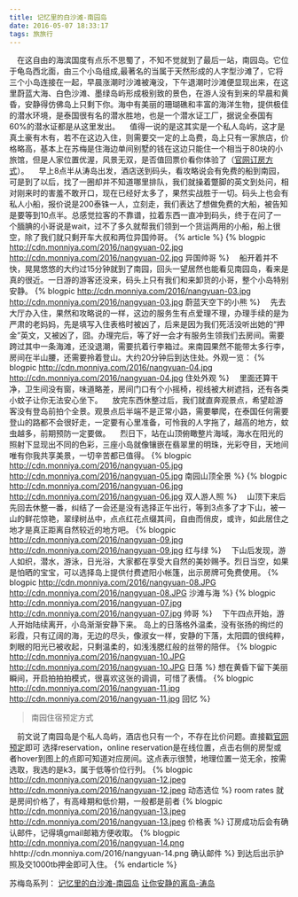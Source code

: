 ```yaml
---
title: 记忆里的白沙滩-南园岛
date: 2016-05-07 18:33:17
tags: 旅旅行
---
```

 在这自由的海滨国度有点乐不思蜀了，不知不觉就到了最后一站，南园岛。它位于龟岛西北面，由三个小岛组成,最著名的当属于天然形成的人字型沙滩了，它将三个小岛连接在一起，早晨涨潮时沙滩被淹没，下午退潮时沙滩便显现出来，在这里蔚蓝大海、白色沙滩、墨绿岛屿形成极别致的景色，在游人没有到来的早晨和黄昏，安静得仿佛岛上只剩下你。海中有美丽的珊瑚礁和丰富的海洋生物，提供极佳的潜水环境，是泰国很有名的潜水胜地，也是一个潜水证工厂，据说全泰国有60%的潜水证都是从这里发出。
 值得一说的是这其实是一个私人岛屿，这才是真土豪有木有，若不在这边入住，则需要交一定的上岛费，岛上只有一家旅店，价格略高，基本上在苏梅是住海边单间别墅的钱在这边只能住一个相当于80块的小旅馆，但是人家位置优渥，风景无双，是否值回票价看你体验了（[官网订房方式](http://monniya.com/2016/05/07/nangyuan/#bookingstyle)）。
 早上8点半从涛岛出发，酒店送到码头，看攻略说会有免费的船到南园，可是到了以后，找了一圈却并不知道哪里排队，我们就操着蹩脚的英文到处问，相对刚来时的害羞不敢开口，现在已经好太多了，果然实战胜于一切。码头上也会有私人小船，报价说是200泰铢一人，立刻走，我们表达了想做免费的大船，被告知是要等到10点半。总感觉拉客的不靠谱，拉着东西一直冲到码头，终于在问了一个腼腆的小哥说是wait，过不了多久就帮我们领到一个货运两用的小船，船上很空，除了我们就只剩开车大叔和两位异国帅哥。
{% article %}
{% blogpic http://cdn.monniya.com/2016/nangyuan-02.jpg http://cdn.monniya.com/2016/nangyuan-02.jpg 异国帅哥 %}
 船开着并不快，晃晃悠悠的大约过15分钟就到了南园，回头一望居然也能看见南园岛，看来是真的很近。一日游的游客还没来，码头上只有我们和来卸货的小哥，整个小岛特别安静。 
{% blogpic http://cdn.monniya.com/2016/nangyuan-03.jpg http://cdn.monniya.com/2016/nangyuan-03.jpg 蔚蓝天空下的小熊 %}
 先去大厅办入住，果然和攻略说的一样，这边的服务生有点爱理不理，办理手续的是为严肃的老妈妈，先是填写入住表格时被凶了，后来是因为我们死活没听出她的“押金”英文，又被凶了，囧。办理完后，等了好一会才有服务生领我们去房间。需要跨过其中一条海滩，还没退潮，需要抗着行李箱过。来南园果然不能带太多行李，房间在半山腰，还需要拎着登山。大约20分钟后到达住处。外观一览： 
{% blogpic http://cdn.monniya.com/2016/nangyuan-04.jpg http://cdn.monniya.com/2016/nangyuan-04.jpg 住处外观 %}
 里面还算干净，卫生间没有窗，味道略差，房间门口有个小摇椅，视线被大树遮挡，还有各类小蚊子让你无法安心坐下。
 放完东西休整过后，我们就直奔观景点，希望趁游客没有登岛前拍个全景。观景点后半端不是正常小路，需要攀爬，在泰国任何需要登山的路都不会很好走，一定要有心里准备，可怜我的人字拖了，越高的地方，蚊虫越多，前期预防一定要做。 
 烈日下，站在山顶俯瞰整片海域，海水在阳光的照射下显现出不同的色彩，三座小岛就像镶嵌在翡翠里的明珠，光彩夺目，天地间唯有你我共享美景，一切辛苦都已值得。 
{% blogpic http://cdn.monniya.com/2016/nangyuan-05.jpg http://cdn.monniya.com/2016/nangyuan-05.jpg 南园山顶全景 %}
{% blogpic http://cdn.monniya.com/2016/nangyuan-06.jpg http://cdn.monniya.com/2016/nangyuan-06.jpg 双人游人照 %}
 山顶下来后先回去休整一番，纠结了一会还是没有选择正午出行，等到3点多了才下山，被一山的鲜花惊艳，翠绿树丛中，点点红花点缀其间，自由而俏皮，或许，如此居住之地才是真正距离自然较近的地方吧。 
{% blogpic http://cdn.monniya.com/2016/nangyuan-09.jpg http://cdn.monniya.com/2016/nangyuan-09.jpg 红与绿 %}
 下山后发现，游人如织，潜水，游泳，日光浴，大家都在享受大自然的美妙赐予。烈日当空，如果是怕晒的宝宝，可以选择岛上提供付费遮阳小帐篷，出示房牌可免费使用。
{% blogpic http://cdn.monniya.com/2016/nangyuan-08.JPG http://cdn.monniya.com/2016/nangyuan-08.JPG 沙滩与海 %}
{% blogpic http://cdn.monniya.com/2016/nangyuan-07.jpg http://cdn.monniya.com/2016/nangyuan-07.jpg 帅哥 %}
 下午四点开始，游人开始陆续离开，小岛渐渐安静下来。 岛上的日落格外温柔，没有张扬的绚烂的彩霞，只有辽阔的海，无边的尽头，像淑女一样，安静的下落，太阳圆的很纯粹，刺眼的阳光已被收起，只剩温柔的，如浅浅腮红般的丝带的陪伴。 
{% blogpic http://cdn.monniya.com/2016/nangyuan-10.JPG http://cdn.monniya.com/2016/nangyuan-10.JPG 日落 %}
想在黄昏下留下美丽瞬间，开启拍拍拍模式，很喜欢这张的调调，可惜了表情。 
{% blogpic http://cdn.monniya.com/2016/nangyuan-11.jpg http://cdn.monniya.com/2016/nangyuan-11.jpg 回忆 %}

>南园住宿预定方式

 前文说了南园岛是个私人岛屿，酒店也只有一个，不存在比价问题。直接戳[官网预定](http://www.nangyuan.com/en/home.html)即可 选择reservation，online reservation是在线位置，点击右侧的房型或者hover到图上的点即可知道对应房间。这点表示很赞，地理位置一览无余，按需选取，我选的是k3，属于低等价位行列。
{% blogpic http://cdn.monniya.com/2016/nangyuan-12.jpeg http://cdn.monniya.com/2016/nangyuan-12.jpeg 动态选位 %}
room rates 就是房间价格了，有高峰期和低价期，一般都是前者 
{% blogpic http://cdn.monniya.com/2016/nangyuan-13.jpeg http://cdn.monniya.com/2016/nangyuan-13.jpeg 价格表 %}
订房成功后会有确认邮件，记得填gmail邮箱方便收取。 
{% blogpic http://cdn.monniya.com/2016/nangyuan-14.png hhttp://cdn.monniya.com/2016/nangyuan-14.png 确认邮件 %}
到达后出示护照及交1000tb押金即可入住。
{% endarticle %}

苏梅岛系列：
[记忆里的白沙滩-南园岛](http://monniya.com/2016/05/07/nangyuan/)
[让你安静的离岛-涛岛](http://monniya.com/2016/04/18/kohtao/)
